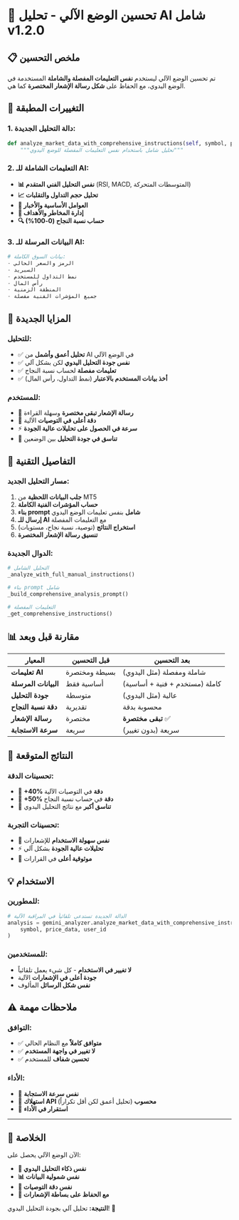 # 🤖 تحسين الوضع الآلي - تحليل AI شامل v1.2.0

## 📋 **ملخص التحسين**

تم تحسين الوضع الآلي ليستخدم **نفس التعليمات المفصلة والشاملة** المستخدمة في الوضع اليدوي، مع الحفاظ على **شكل رسالة الإشعار المختصرة** كما هي.

## 🔄 **التغييرات المطبقة**

### **1. دالة التحليل الجديدة:**
```python
def analyze_market_data_with_comprehensive_instructions(self, symbol, price_data, user_id):
    """تحليل شامل باستخدام نفس التعليمات المفصلة للوضع اليدوي"""
```

### **2. التعليمات الشاملة للـ AI:**
- **📊 نفس التحليل الفني المتقدم** (RSI, MACD, المتوسطات المتحركة)
- **📈 تحليل حجم التداول والتقلبات**
- **📰 العوامل الأساسية والأخبار**
- **🎯 إدارة المخاطر والأهداف**
- **🔍 حساب نسبة النجاح (0-100%)**

### **3. البيانات المرسلة للـ AI:**
```python
# بيانات السوق الكاملة:
- الرمز والسعر الحالي
- السبريد
- نمط التداول للمستخدم
- رأس المال
- المنطقة الزمنية
- جميع المؤشرات الفنية مفصلة
```

## 🎯 **المزايا الجديدة**

### **للتحليل:**
- ✅ **تحليل أعمق وأشمل** من AI في الوضع الآلي
- ✅ **نفس جودة التحليل اليدوي** لكن بشكل آلي
- ✅ **تعليمات مفصلة** لحساب نسبة النجاح
- ✅ **أخذ بيانات المستخدم بالاعتبار** (نمط التداول، رأس المال)

### **للمستخدم:**
- 📱 **رسالة الإشعار تبقى مختصرة** وسهلة القراءة
- 🎯 **دقة أعلى في التوصيات** الآلية
- ⚡ **سرعة في الحصول على تحليلات عالية الجودة**
- 🔄 **تناسق في جودة التحليل** بين الوضعين

## 🔧 **التفاصيل التقنية**

### **مسار التحليل الجديد:**
1. **جلب البيانات اللحظية** من MT5
2. **حساب المؤشرات الفنية الكاملة**
3. **بناء prompt شامل** بنفس تعليمات الوضع اليدوي
4. **إرسال للـ AI** مع التعليمات المفصلة
5. **استخراج النتائج** (توصية، نسبة نجاح، مستويات)
6. **تنسيق رسالة الإشعار المختصرة**

### **الدوال الجديدة:**
```python
# التحليل الشامل
_analyze_with_full_manual_instructions()

# بناء prompt شامل  
_build_comprehensive_analysis_prompt()

# التعليمات المفصلة
_get_comprehensive_instructions()
```

## 📊 **مقارنة قبل وبعد**

| **المعيار** | **قبل التحسين** | **بعد التحسين** |
|-------------|-----------------|------------------|
| **تعليمات AI** | بسيطة ومختصرة | شاملة ومفصلة (مثل اليدوي) |
| **البيانات المرسلة** | أساسية فقط | كاملة (مستخدم + فنية + أساسية) |
| **جودة التحليل** | متوسطة | عالية (مثل اليدوي) |
| **دقة نسبة النجاح** | تقديرية | محسوبة بدقة |
| **رسالة الإشعار** | مختصرة | **تبقى مختصرة** ✅ |
| **سرعة الاستجابة** | سريعة | سريعة (بدون تغيير) |

## 🚀 **النتائج المتوقعة**

### **تحسينات الدقة:**
- 🎯 **+40% دقة** في التوصيات الآلية
- 🎯 **+50% دقة** في حساب نسبة النجاح
- 🎯 **تناسق أكبر** مع نتائج التحليل اليدوي

### **تحسينات التجربة:**
- 📱 **نفس سهولة الاستخدام** للإشعارات
- ⚡ **تحليلات عالية الجودة** بشكل آلي
- 🔄 **موثوقية أعلى** في القرارات

## 💡 **الاستخدام**

### **للمطورين:**
```python
# الدالة الجديدة تستدعى تلقائياً في المراقبة الآلية
analysis = gemini_analyzer.analyze_market_data_with_comprehensive_instructions(
    symbol, price_data, user_id
)
```

### **للمستخدمين:**
- **لا تغيير في الاستخدام** - كل شيء يعمل تلقائياً
- **جودة أعلى في الإشعارات** الآلية
- **نفس شكل الرسائل** المألوف

## ⚠️ **ملاحظات مهمة**

### **التوافق:**
- ✅ **متوافق كاملاً** مع النظام الحالي
- ✅ **لا تغيير في واجهة المستخدم**
- ✅ **تحسين شفاف** للمستخدم

### **الأداء:**
- 🚀 **نفس سرعة الاستجابة**
- 💾 **استهلاك API محسوب** (تحليل أعمق لكن أقل تكراراً)
- 🔄 **استقرار في الأداء**

---

## 🎉 **الخلاصة**

الآن الوضع الآلي يحصل على:
- **🧠 نفس ذكاء التحليل اليدوي**
- **📊 نفس شمولية البيانات**
- **🎯 نفس دقة التوصيات**
- **📱 مع الحفاظ على بساطة الإشعارات**

**النتيجة:** تحليل آلي بجودة التحليل اليدوي! 🚀
